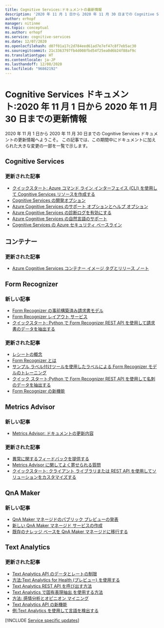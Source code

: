 ```yaml
---
title: Cognitive Services:ドキュメントの最新情報
description: '2020 年 11 月 1 日から 2020 年 11 月 30 日までの Cognitive Services ドキュメント更新情報。 '
author: erhopf
manager: nitinme
ms.topic: conceptual
ms.author: erhopf
ms.service: cognitive-services
ms.date: 12/07/2020
ms.openlocfilehash: d07f01a17c2d784eed61ad7e7ef47c8f7eb5ac30
ms.sourcegitcommit: 21c3363797fb4d008fbd54f25ea0d6b24f88af9c
ms.translationtype: HT
ms.contentlocale: ja-JP
ms.lasthandoff: 12/08/2020
ms.locfileid: "96862192"
---
```

# <a name="cognitive-services-docs-whats-new-for-november-1-2020---november-30-2020"></a>Cognitive Services ドキュメント:2020 年 11 月 1 日から 2020 年 11 月 30 日までの更新情報

2020 年 11 月 1 日から 2020 年 11 月 30 日までの Cognitive Services ドキュメントの更新情報へようこそ。 この記事では、この期間中にドキュメントに加えられた大きな変更の一部を一覧で示します。

## <a name="cognitive-services"></a>Cognitive Services

### <a name="updated-articles"></a>更新された記事

- [クイックスタート: Azure コマンド ライン インターフェイス (CLI) を使用して Cognitive Services リソースを作成する](cognitive-services-apis-create-account-cli.md)
- [Cognitive Services の開発オプション](cognitive-services-development-options.md)
- [Azure Cognitive Services のサポート オプションとヘルプ オプション](cognitive-services-support-options.md)
- [Azure Cognitive Services の診断ログを有効にする](diagnostic-logging.md)
- [Azure Cognitive Services の自然言語のサポート](language-support.md)
- [Cognitive Services の Azure セキュリティ ベースライン](security-baseline.md)

## <a name="containers"></a>コンテナー

### <a name="updated-articles"></a>更新された記事

- [Azure Cognitive Services コンテナー イメージ タグとリリース ノート](/azure/cognitive-services/containers/container-image-tags.md)

## <a name="form-recognizer"></a>Form Recognizer

### <a name="new-articles"></a>新しい記事

- [Form Recognizer の事前構築済み請求書モデル](/azure/cognitive-services/form-recognizer/concept-invoices.md)
- [Form Recognizer レイアウト サービス](/azure/cognitive-services/form-recognizer/concept-layout.md)
- [クイックスタート: Python で Form Recognizer REST API を使用して請求書のデータを抽出する](/azure/cognitive-services/form-recognizer/quickstarts/python-invoices.md)

### <a name="updated-articles"></a>更新された記事

- [レシートの概念](/azure/cognitive-services/form-recognizer/concept-receipts.md)
- [Form Recognizer とは](/azure/cognitive-services/form-recognizer/overview.md)
- [サンプル ラベル付けツールを使用したラベルによる Form Recognizer モデルのトレーニング](/azure/cognitive-services/form-recognizer/quickstarts/label-tool.md)
- [クイック スタート:Python で Form Recognizer REST API を使用して名刺のデータを抽出する](/azure/cognitive-services/form-recognizer/quickstarts/python-business-cards.md)
- [Form Recognizer の新機能](/azure/cognitive-services/form-recognizer/whats-new.md)

## <a name="metrics-advisor"></a>Metrics Advisor

### <a name="new-articles"></a>新しい記事

- [Metrics Advisor: ドキュメントの更新内容](/azure/cognitive-services/metrics-advisor/whats-new.md)

### <a name="updated-articles"></a>更新された記事

- [異常に関するフィードバックを提供する](/azure/cognitive-services/metrics-advisor/how-tos/anomaly-feedback.md)
- [Metrics Advisor に関してよく寄せられる質問](/azure/cognitive-services/metrics-advisor/faq.md)
- [クイックスタート: クライアント ライブラリまたは REST API を使用してソリューションをカスタマイズする](/azure/cognitive-services/metrics-advisor/quickstarts/rest-api-and-client-library.md)

## <a name="qna-maker"></a>QnA Maker 

### <a name="new-articles"></a>新しい記事 

* [QnA Maker マネージドのパブリック プレビューの発表](https://techcommunity.microsoft.com/t5/azure-ai/introducing-qna-maker-managed-now-in-public-preview/ba-p/1845575)
* [新しい QnA Maker マネージド サービスの作成](https://docs.microsoft.com/azure/cognitive-services/qnamaker/how-to/set-up-qnamaker-service-azure?tabs=v2)
* [既存のナレッジ ベースを QnA Maker マネージドに移行する](https://docs.microsoft.com/azure/cognitive-services/qnamaker/tutorials/migrate-knowledge-base)

## <a name="text-analytics"></a>Text Analytics

### <a name="updated-articles"></a>更新された記事

- [Text Analytics API のデータとレートの制限](/azure/cognitive-services/text-analytics/concepts/data-limits.md)
- [方法:Text Analytics for Health (プレビュー) を使用する](/azure/cognitive-services/text-analytics/how-tos/text-analytics-for-health.md)
- [Text Analytics REST API を呼び出す方法](/azure/cognitive-services/text-analytics/how-tos/text-analytics-how-to-call-api.md)
- [Text Analytics で固有表現抽出
を使用する方法](/azure/cognitive-services/text-analytics/how-tos/text-analytics-how-to-entity-linking.md)
- [方法: 感情分析とオピニオン マイニング](/azure/cognitive-services/text-analytics/how-tos/text-analytics-how-to-sentiment-analysis.md)
- [Text Analytics API の新機能](/azure/cognitive-services/text-analytics/whats-new.md)
- [例:Text Analytics を使用して言語を検出する](/azure/cognitive-services/text-analytics/how-tos/text-analytics-how-to-language-detection.md)

[!INCLUDE [Service specific updates](./includes/service-specific-updates.md)]
